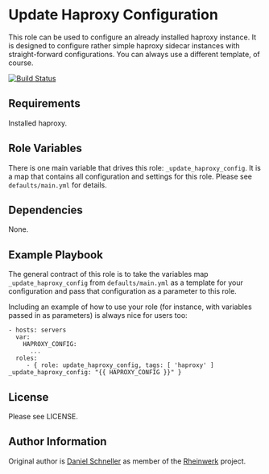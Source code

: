 Update Haproxy Configuration
=========

This role can be used to configure an already installed haproxy instance.
It is designed to configure rather simple haproxy sidecar instances with straight-forward configurations.
You can always use a different template, of course.

[![Build Status](https://github.com/Rheinwerk/ansible-role-update_haproxy_config/actions/workflows/ci.yml/badge.svg)](https://github.com/Rheinwerk/ansible-role-update_haproxy_config/actions/workflows/ci.yml)

Requirements
------------

Installed haproxy.

Role Variables
--------------

There is one main variable that drives this role: `_update_haproxy_config`. It is a map that contains all configuration and settings for this role.
Please see `defaults/main.yml` for details.

Dependencies
------------

None.


Example Playbook
----------------

The general contract of this role is to take the variables map `_update_haproxy_config` from `defaults/main.yml` as a template for your configuration and pass that configuration as a parameter to this role.

Including an example of how to use your role (for instance, with variables passed in as parameters) is always nice for users too:

    - hosts: servers
      var:
        HAPROXY_CONFIG:
          ...
      roles:
         - { role: update_haproxy_config, tags: [ 'haproxy' ] _update_haproxy_config: "{{ HAPROXY_CONFIG }}" }
License
-------

Please see LICENSE.

Author Information
------------------

Original author is [Daniel Schneller](https://github.com/dschneller) as member of the [Rheinwerk](https://github.com/Rheinwerk) project.

